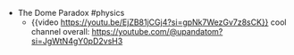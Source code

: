 - The Dome Paradox #physics
	- {{video https://youtu.be/EjZB81jCGj4?si=gpNk7WezGv7z8sCK}}
	   cool channel overall: https://youtube.com/@upandatom?si=JgWtN4gY0pD2vsH3